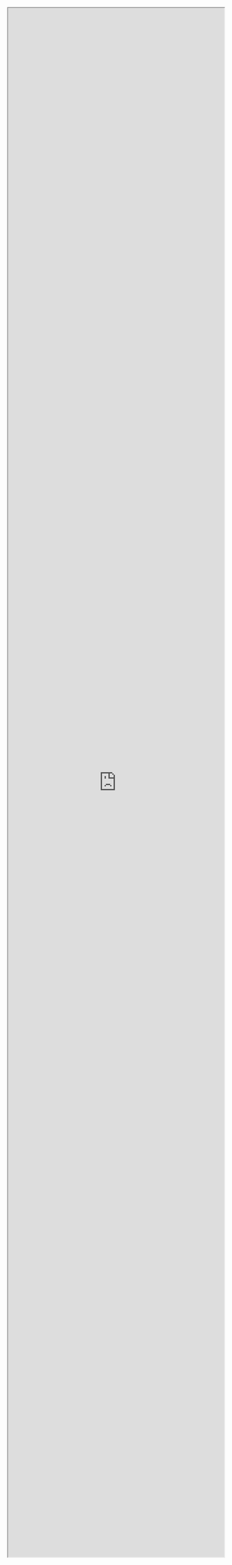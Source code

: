 <iframe src = "https://nbviewer.org/github/MinJ-Kimm/MinJeeKim.github.io/blob/cffe785cef274be419c4f99a280f496ddb0d7659/서울%20대피소%20현황%20지도%20만들기.ipynb"
        width="100%" height="3600" scrolling="yes" frameboard="0">
